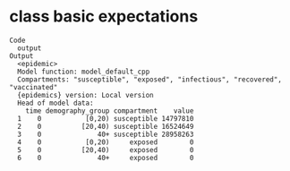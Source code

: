 # <epidemic> class basic expectations

    Code
      output
    Output
      <epidemic>
      Model function: model_default_cpp
      Compartments: "susceptible", "exposed", "infectious", "recovered", "vaccinated"
      {epidemics} version: Local version
      Head of model data:
        time demography_group compartment    value
      1    0           [0,20) susceptible 14797810
      2    0          [20,40) susceptible 16524649
      3    0              40+ susceptible 28958263
      4    0           [0,20)     exposed        0
      5    0          [20,40)     exposed        0
      6    0              40+     exposed        0

